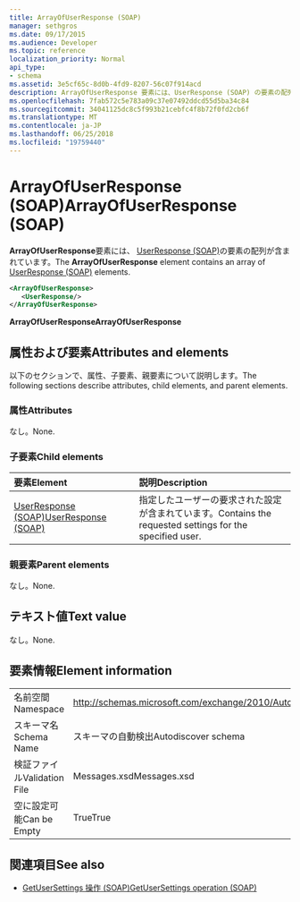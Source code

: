 ```yaml
---
title: ArrayOfUserResponse (SOAP)
manager: sethgros
ms.date: 09/17/2015
ms.audience: Developer
ms.topic: reference
localization_priority: Normal
api_type:
- schema
ms.assetid: 3e5cf65c-8d0b-4fd9-8207-56c07f914acd
description: ArrayOfUserResponse 要素には、UserResponse (SOAP) の要素の配列が含まれています。
ms.openlocfilehash: 7fab572c5e783a09c37e07492ddcd55d5ba34c84
ms.sourcegitcommit: 34041125dc8c5f993b21cebfc4f8b72f0fd2cb6f
ms.translationtype: MT
ms.contentlocale: ja-JP
ms.lasthandoff: 06/25/2018
ms.locfileid: "19759440"
---
```

# <a name="arrayofuserresponse-soap"></a><span data-ttu-id="570a5-103">ArrayOfUserResponse (SOAP)</span><span class="sxs-lookup"><span data-stu-id="570a5-103">ArrayOfUserResponse (SOAP)</span></span>

<span data-ttu-id="570a5-104">**ArrayOfUserResponse**要素には、 [UserResponse (SOAP)](userresponse-soap.md)の要素の配列が含まれています。</span><span class="sxs-lookup"><span data-stu-id="570a5-104">The **ArrayOfUserResponse** element contains an array of [UserResponse (SOAP)](userresponse-soap.md) elements.</span></span> 
  
```XML
<ArrayOfUserResponse>
   <UserResponse/>
</ArrayOfUserResponse>
```

 <span data-ttu-id="570a5-105">**ArrayOfUserResponse**</span><span class="sxs-lookup"><span data-stu-id="570a5-105">**ArrayOfUserResponse**</span></span>
## <a name="attributes-and-elements"></a><span data-ttu-id="570a5-106">属性および要素</span><span class="sxs-lookup"><span data-stu-id="570a5-106">Attributes and elements</span></span>

<span data-ttu-id="570a5-107">以下のセクションで、属性、子要素、親要素について説明します。</span><span class="sxs-lookup"><span data-stu-id="570a5-107">The following sections describe attributes, child elements, and parent elements.</span></span>
  
### <a name="attributes"></a><span data-ttu-id="570a5-108">属性</span><span class="sxs-lookup"><span data-stu-id="570a5-108">Attributes</span></span>

<span data-ttu-id="570a5-109">なし。</span><span class="sxs-lookup"><span data-stu-id="570a5-109">None.</span></span>
  
### <a name="child-elements"></a><span data-ttu-id="570a5-110">子要素</span><span class="sxs-lookup"><span data-stu-id="570a5-110">Child elements</span></span>

|<span data-ttu-id="570a5-111">**要素**</span><span class="sxs-lookup"><span data-stu-id="570a5-111">**Element**</span></span>|<span data-ttu-id="570a5-112">**説明**</span><span class="sxs-lookup"><span data-stu-id="570a5-112">**Description**</span></span>|
|:-----|:-----|
|[<span data-ttu-id="570a5-113">UserResponse (SOAP)</span><span class="sxs-lookup"><span data-stu-id="570a5-113">UserResponse (SOAP)</span></span>](userresponse-soap.md) <br/> |<span data-ttu-id="570a5-114">指定したユーザーの要求された設定が含まれています。</span><span class="sxs-lookup"><span data-stu-id="570a5-114">Contains the requested settings for the specified user.</span></span>  <br/> |
   
### <a name="parent-elements"></a><span data-ttu-id="570a5-115">親要素</span><span class="sxs-lookup"><span data-stu-id="570a5-115">Parent elements</span></span>

<span data-ttu-id="570a5-116">なし。</span><span class="sxs-lookup"><span data-stu-id="570a5-116">None.</span></span>
  
## <a name="text-value"></a><span data-ttu-id="570a5-117">テキスト値</span><span class="sxs-lookup"><span data-stu-id="570a5-117">Text value</span></span>

<span data-ttu-id="570a5-118">なし。</span><span class="sxs-lookup"><span data-stu-id="570a5-118">None.</span></span>
  
## <a name="element-information"></a><span data-ttu-id="570a5-119">要素情報</span><span class="sxs-lookup"><span data-stu-id="570a5-119">Element information</span></span>

|||
|:-----|:-----|
|<span data-ttu-id="570a5-120">名前空間</span><span class="sxs-lookup"><span data-stu-id="570a5-120">Namespace</span></span>  <br/> |http://schemas.microsoft.com/exchange/2010/Autodiscover  <br/> |
|<span data-ttu-id="570a5-121">スキーマ名</span><span class="sxs-lookup"><span data-stu-id="570a5-121">Schema Name</span></span>  <br/> |<span data-ttu-id="570a5-122">スキーマの自動検出</span><span class="sxs-lookup"><span data-stu-id="570a5-122">Autodiscover schema</span></span>  <br/> |
|<span data-ttu-id="570a5-123">検証ファイル</span><span class="sxs-lookup"><span data-stu-id="570a5-123">Validation File</span></span>  <br/> |<span data-ttu-id="570a5-124">Messages.xsd</span><span class="sxs-lookup"><span data-stu-id="570a5-124">Messages.xsd</span></span>  <br/> |
|<span data-ttu-id="570a5-125">空に設定可能</span><span class="sxs-lookup"><span data-stu-id="570a5-125">Can be Empty</span></span>  <br/> |<span data-ttu-id="570a5-126">True</span><span class="sxs-lookup"><span data-stu-id="570a5-126">True</span></span>  <br/> |
   
## <a name="see-also"></a><span data-ttu-id="570a5-127">関連項目</span><span class="sxs-lookup"><span data-stu-id="570a5-127">See also</span></span>

- [<span data-ttu-id="570a5-128">GetUserSettings 操作 (SOAP)</span><span class="sxs-lookup"><span data-stu-id="570a5-128">GetUserSettings operation (SOAP)</span></span>](getusersettings-operation-soap.md)

